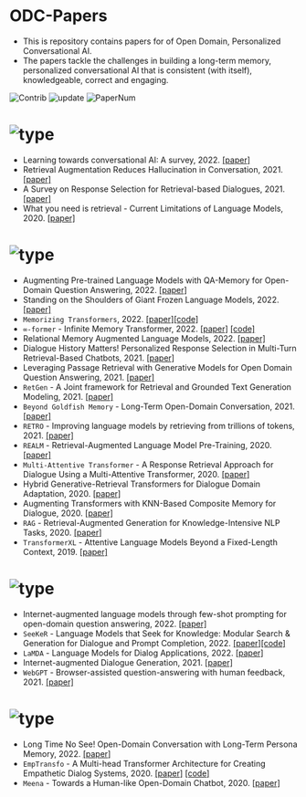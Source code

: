 # ODC-Papers
- This is repository contains papers for of Open Domain, Personalized Conversational AI. 
- The papers tackle the challenges in building a long-term memory, personalized conversational AI that is consistent (with itself), knowledgeable, correct and engaging.

<img src="https://img.shields.io/badge/Contributions-Welcome-278ea5" alt="Contrib"/> <img src="https://img.shields.io/badge/Last%20Update-2022--07--09-success" alt="update"/> <img src="https://img.shields.io/badge/Number%20of%20Papers-28-2D333B" alt="PaperNum"/>

# <img src="https://img.shields.io/badge/Topic%20-Survey%20Papers-informational" alt="type"/>
- Learning towards conversational AI: A survey, 2022. [[paper]](https://www.sciencedirect.com/science/article/pii/S2666651022000079#bib52)
- Retrieval Augmentation Reduces Hallucination in Conversation, 2021. [[paper]](https://arxiv.org/abs/2104.07567)
- A Survey on Response Selection for Retrieval-based Dialogues, 2021. [[paper]](https://www.ijcai.org/proceedings/2021/627)
- What you need is retrieval - Current Limitations of Language Models, 2020. [[paper]](https://arxiv.org/abs/2009.06857)


# <img src="https://img.shields.io/badge/Topic%20-Memory%20Augmented-informational" alt="type"/>
- Augmenting Pre-trained Language Models with QA-Memory for Open-Domain Question Answering, 2022. [[paper]](https://arxiv.org/pdf/2204.04581.pdf)
- Standing on the Shoulders of Giant Frozen Language Models, 2022. [[paper]](https://www.researchgate.net/publication/360098745_Standing_on_the_Shoulders_of_Giant_Frozen_Language_Models)
- `Memorizing Transformers`, 2022. [[paper]](https://arxiv.org/abs/2203.08913)[[code]](https://github.com/lucidrains/memorizing-transformers-pytorch)
- `∞-former` - Infinite Memory Transformer, 2022. [[paper]](https://aclanthology.org/2022.acl-long.375/) [[code]](https://github.com/deep-spin/infinite-former)
- Relational Memory Augmented Language Models, 2022. [[paper]](https://arxiv.org/abs/2201.09680)
- Dialogue History Matters! Personalized Response Selection in Multi-Turn Retrieval-Based Chatbots, 2021. [[paper]](https://www.semanticscholar.org/paper/Dialogue-History-Matters!-Personalized-Response-in-Li-Liu/009b699bac018f8c1a5d0c8691e650fc79ba4741)
- Leveraging Passage Retrieval with Generative Models for Open Domain Question Answering, 2021. [[paper]](https://arxiv.org/pdf/2007.01282.pdf)
- `RetGen` - A Joint framework for Retrieval and Grounded Text Generation Modeling, 2021. [[paper]](https://arxiv.org/abs/2105.06597)
- `Beyond Goldfish Memory` - Long-Term Open-Domain Conversation, 2021. [[paper]](https://arxiv.org/abs/2107.07567)
- `RETRO` - Improving language models by retrieving from trillions of tokens, 2021. [[paper]](https://arxiv.org/abs/2112.04426)
- `REALM` - Retrieval-Augmented Language Model Pre-Training, 2020. [[paper]](https://arxiv.org/pdf/2002.08909.pdf)
- `Multi-Attentive Transformer` - A Response Retrieval Approach for Dialogue Using a Multi-Attentive Transformer, 2020. [[paper]](https://arxiv.org/abs/2012.08148)
- Hybrid Generative-Retrieval Transformers for Dialogue Domain Adaptation, 2020. [[paper]](https://arxiv.org/abs/2003.01680)
- Augmenting Transformers with KNN-Based Composite Memory for Dialogue, 2020. [[paper]](https://arxiv.org/abs/2004.12744)
- `RAG` - Retrieval-Augmented Generation for Knowledge-Intensive NLP Tasks, 2020. [[paper]](https://arxiv.org/abs/2005.11401?context=cs)
- `TransformerXL` - Attentive Language Models Beyond a Fixed-Length Context, 2019. [[paper]](https://arxiv.org/abs/1901.02860)

# <img src="https://img.shields.io/badge/Topic%20-Internet%20Augmented-informational" alt="type"/>
- Internet-augmented language models through few-shot prompting for open-domain question answering, 2022. [[paper]](https://arxiv.org/pdf/2203.05115.pdf)
- `SeeKeR` - Language Models that Seek for Knowledge: Modular Search & Generation for Dialogue and Prompt Completion, 2022. [[paper]](https://arxiv.org/pdf/2203.13224.pdf)[[code]](https://parl.ai/projects/seeker/)
- `LaMDA` - Language Models for Dialog Applications, 2022. [[paper]](https://arxiv.org/pdf/2201.08239.pdf)
- Internet-augmented Dialogue Generation, 2021. [[paper]](https://arxiv.org/abs/2107.07566)
- `WebGPT` - Browser-assisted question-answering with human feedback, 2021. [[paper]](https://arxiv.org/abs/2112.09332)


# <img src="https://img.shields.io/badge/Topic%20-Persona-informational" alt="type"/>
- Long Time No See! Open-Domain Conversation with Long-Term Persona Memory, 2022. [[paper]](https://arxiv.org/pdf/2203.05797v1.pdf)
- `EmpTransfo` - A Multi-head Transformer Architecture for Creating Empathetic Dialog Systems, 2020. [[paper]](https://arxiv.org/pdf/2003.02958.pdf) [[code]](https://github.com/roholazandie/EmpTransfo)
- `Meena` - Towards a Human-like Open-Domain Chatbot, 2020. [[paper]](http://arxiv.org/abs/2001.09977)
